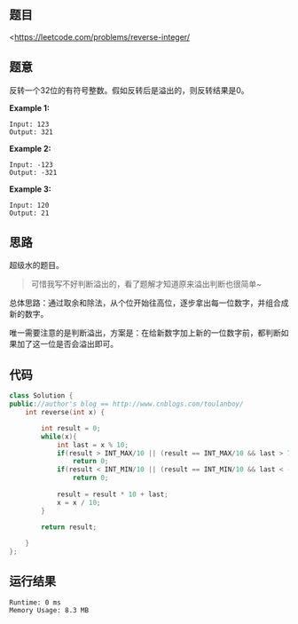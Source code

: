 ## 题目

<<https://leetcode.com/problems/reverse-integer/>

## 题意

反转一个32位的有符号整数。假如反转后是溢出的，则反转结果是0。

**Example 1:**

```
Input: 123
Output: 321
```

**Example 2:**

```
Input: -123
Output: -321
```

**Example 3:**

```
Input: 120
Output: 21
```

## 思路

超级水的题目。

>  可惜我写不好判断溢出的，看了题解才知道原来溢出判断也很简单~

总体思路：通过取余和除法，从个位开始往高位，逐步拿出每一位数字，并组合成新的数字。

唯一需要注意的是判断溢出，方案是：在给新数字加上新的一位数字前，都判断如果加了这一位是否会溢出即可。

## 代码

```c++
class Solution {
public://author's blog == http://www.cnblogs.com/toulanboy/
    int reverse(int x) {

        int result = 0;
        while(x){
            int last = x % 10;
            if(result > INT_MAX/10 || (result == INT_MAX/10 && last > 7))
                return 0;
            if(result < INT_MIN/10 || (result == INT_MIN/10 && last < -8))
                return 0;
            
            result = result * 10 + last;
            x = x / 10;
        }

        return result;
            
    }
};
```


## 运行结果

```
Runtime: 0 ms
Memory Usage: 8.3 MB
```

